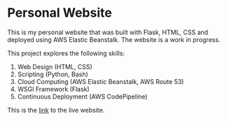 # Personal Website

This is my personal website that was built with Flask, HTML, CSS and deployed using AWS Elastic Beanstalk. The website is a work in progress. 

This project explores the following skills:
  1. Web Design (HTML, CSS)
  2. Scripting (Python, Bash)
  3. Cloud Computing (AWS Elastic Beanstalk, AWS Route 53) 
  4. WSGI Framework (Flask)
  5. Continuous Deployment (AWS CodePipeline)

This is the [link](https://www.shivnarayanan.me) to the live website.
